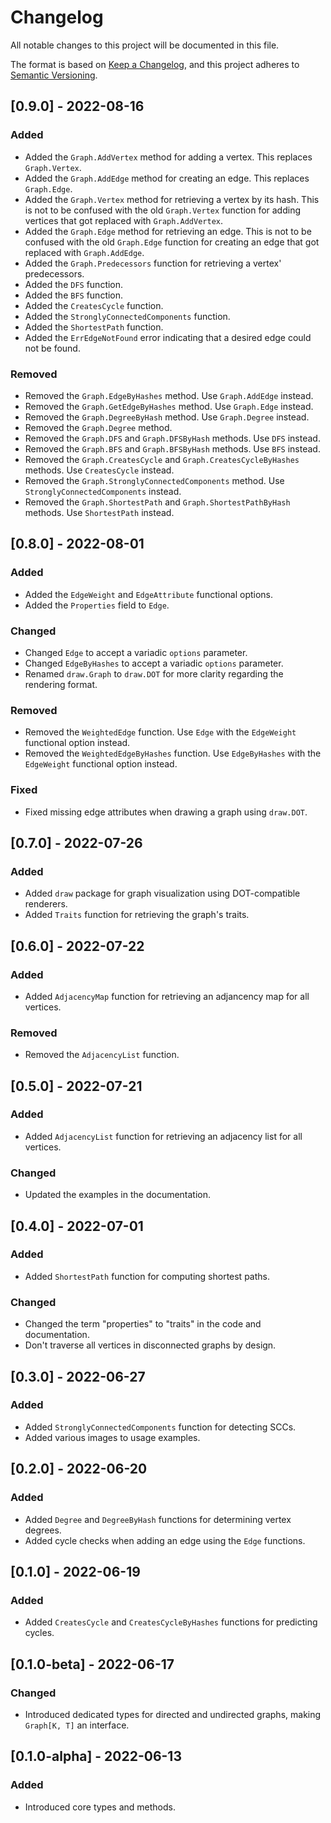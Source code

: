 # Changelog

All notable changes to this project will be documented in this file.

The format is based on [Keep a Changelog](https://keepachangelog.com/en/1.0.0/),
and this project adheres to [Semantic Versioning](https://semver.org/spec/v2.0.0.html).

## [0.9.0] - 2022-08-16

### Added
* Added the `Graph.AddVertex` method for adding a vertex. This replaces `Graph.Vertex`.
* Added the `Graph.AddEdge` method for creating an edge. This replaces `Graph.Edge`.
* Added the `Graph.Vertex` method for retrieving a vertex by its hash. This is not to be confused with the old `Graph.Vertex` function for adding vertices that got replaced with `Graph.AddVertex`.
* Added the `Graph.Edge` method for retrieving an edge. This is not to be confused with the old `Graph.Edge` function for creating an edge that got replaced with `Graph.AddEdge`.
* Added the `Graph.Predecessors` function for retrieving a vertex' predecessors.
* Added the `DFS` function.
* Added the `BFS` function.
* Added the `CreatesCycle` function.
* Added the `StronglyConnectedComponents` function.
* Added the `ShortestPath` function.
* Added the `ErrEdgeNotFound` error indicating that a desired edge could not be found.

### Removed
* Removed the `Graph.EdgeByHashes` method. Use `Graph.AddEdge` instead.
* Removed the `Graph.GetEdgeByHashes` method. Use `Graph.Edge` instead.
* Removed the `Graph.DegreeByHash` method. Use `Graph.Degree` instead.
* Removed the `Graph.Degree` method.
* Removed the `Graph.DFS` and `Graph.DFSByHash` methods. Use `DFS` instead.
* Removed the `Graph.BFS` and `Graph.BFSByHash` methods. Use `BFS` instead.
* Removed the `Graph.CreatesCycle` and `Graph.CreatesCycleByHashes` methods. Use `CreatesCycle` instead.
* Removed the `Graph.StronglyConnectedComponents` method. Use `StronglyConnectedComponents` instead.
* Removed the `Graph.ShortestPath` and `Graph.ShortestPathByHash` methods. Use `ShortestPath` instead.

## [0.8.0] - 2022-08-01

### Added
* Added the `EdgeWeight` and `EdgeAttribute` functional options.
* Added the `Properties` field to `Edge`.

### Changed
* Changed `Edge` to accept a variadic `options` parameter.
* Changed `EdgeByHashes` to accept a variadic `options` parameter.
* Renamed `draw.Graph` to `draw.DOT` for more clarity regarding the rendering format.

### Removed
* Removed the `WeightedEdge` function. Use `Edge` with the `EdgeWeight` functional option instead.
* Removed the `WeightedEdgeByHashes` function. Use `EdgeByHashes` with the `EdgeWeight` functional option instead.

### Fixed
* Fixed missing edge attributes when drawing a graph using `draw.DOT`.

## [0.7.0] - 2022-07-26

### Added
* Added `draw` package for graph visualization using DOT-compatible renderers.
* Added `Traits` function for retrieving the graph's traits.

## [0.6.0] - 2022-07-22

### Added
* Added `AdjacencyMap` function for retrieving an adjancency map for all vertices.

### Removed
* Removed the `AdjacencyList` function.

## [0.5.0] - 2022-07-21

### Added
* Added `AdjacencyList` function for retrieving an adjacency list for all vertices.
  
### Changed
* Updated the examples in the documentation.

## [0.4.0] - 2022-07-01

### Added
* Added `ShortestPath` function for computing shortest paths.

### Changed
* Changed the term "properties" to "traits" in the code and documentation.
* Don't traverse all vertices in disconnected graphs by design.

## [0.3.0] - 2022-06-27

### Added
* Added `StronglyConnectedComponents` function for detecting SCCs.
* Added various images to usage examples.

## [0.2.0] - 2022-06-20

### Added
* Added `Degree` and `DegreeByHash` functions for determining vertex degrees.
* Added cycle checks when adding an edge using the `Edge` functions.

## [0.1.0] - 2022-06-19

### Added
* Added `CreatesCycle` and `CreatesCycleByHashes` functions for predicting cycles.

## [0.1.0-beta] - 2022-06-17

### Changed
* Introduced dedicated types for directed and undirected graphs, making `Graph[K, T]` an interface.

## [0.1.0-alpha] - 2022-06-13

### Added
* Introduced core types and methods.

